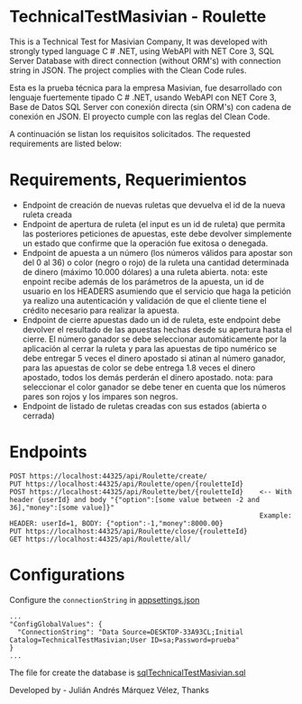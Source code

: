 # TechnicalTestMasivian - Roulette
This is a Technical Test for Masivian Company, It was developed with strongly typed language C # .NET, using WebAPI with NET Core 3, SQL Server Database with direct connection (without ORM's) with connection string in JSON. The project complies with the Clean Code rules.

Esta es la prueba técnica para la empresa Masivian, fue desarrollado con lenguaje fuertemente tipado C # .NET, usando WebAPI con NET Core 3, Base de Datos SQL Server con conexión directa (sin ORM's) con cadena de conexión en JSON. El proyecto cumple con las reglas del Clean Code.

A continuación se listan los requisitos solicitados.
The requested requirements are listed below:

# Requirements, Requerimientos
  * Endpoint de creación de nuevas ruletas que devuelva el id de la nueva ruleta creada
  * Endpoint de apertura de ruleta (el input es un id de ruleta) que permita las
posteriores peticiones de apuestas, este debe devolver simplemente un estado que
confirme que la operación fue exitosa o denegada.
  * Endpoint de apuesta a un número (los números válidos para apostar son del 0 al 36)
o color (negro o rojo) de la ruleta una cantidad determinada de dinero (máximo
10.000 dólares) a una ruleta abierta.
nota: este enpoint recibe además de los parámetros de la apuesta, un id de usuario
en los HEADERS asumiendo que el servicio que haga la petición ya realizo una
autenticación y validación de que el cliente tiene el crédito necesario para realizar la
apuesta.
  * Endpoint de cierre apuestas dado un id de ruleta, este endpoint debe devolver el
resultado de las apuestas hechas desde su apertura hasta el cierre.
El número ganador se debe seleccionar automáticamente por la aplicación al cerrar
la ruleta y para las apuestas de tipo numérico se debe entregar 5 veces el dinero
apostado si atinan al número ganador, para las apuestas de color se debe entrega 1.8
veces el dinero apostado, todos los demás perderán el dinero apostado.
nota: para seleccionar el color ganador se debe tener en cuenta que los números
pares son rojos y los impares son negros.
  * Endpoint de listado de ruletas creadas con sus estados (abierta o cerrada)
  
  # Endpoints
  ```
  POST https://localhost:44325/api/Roulette/create/
  PUT https://localhost:44325/api/Roulette/open/{rouletteId}
  POST https://localhost:44325/api/Roulette/bet/{rouletteId}    <-- With header {userId} and body "{"option":[some value between -2 and 36],"money":[some value]}"
                                                                Example: HEADER: userId=1, BODY: {"option":-1,"money":8000.00}
  PUT https://localhost:44325/api/Roulette/close/{rouletteId}
  GET https://localhost:44325/api/Roulette/all/
  ```
  
  # Configurations
  Configure the ```connectionString``` in [appsettings.json](TechnicalTestMasivian/appsettings.json)
  ```
  ...
  "ConfigGlobalValues": {
    "ConnectionString": "Data Source=DESKTOP-33A93CL;Initial Catalog=TechnicalTestMasivian;User ID=sa;Password=prueba"
  }
  ...
  ```
  The file for create the database is [sqlTechnicalTestMasivian.sql](sqlTechnicalTestMasivian.sql)
  
  Developed by - Julián Andrés Márquez Vélez, 
  Thanks
